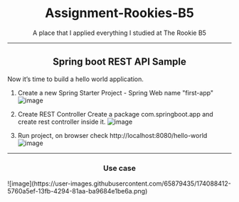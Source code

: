 <h1 align="center">Assignment-Rookies-B5</h1>
<p align="center">A place that I applied everything I studied at The Rookie B5</p>
<hr/>
<h2 align="center">Spring boot REST API Sample</h2>
 
Now it’s time to build a hello world application.

1. Create a new Spring Starter Project - Spring Web name "first-app"
![image](https://user-images.githubusercontent.com/65879435/174084496-3890d323-eae3-4d60-8cb1-a0571f05c536.png)

2. Create REST Controller
Create a package com.springboot.app and create rest controller inside it.
![image](https://user-images.githubusercontent.com/65879435/174084563-5f700464-0530-4dce-ade6-7478e43ddb44.png)

3. Run project, on browser check http://localhost:8080/hello-world
![image](https://user-images.githubusercontent.com/65879435/174084650-6e65c8cd-587b-454d-ba1d-5286773a4c1b.png)
<hr/>

<h3 align="center">Use case</h3>
![image](https://user-images.githubusercontent.com/65879435/174088412-5760a5ef-13fb-4294-81aa-ba9684e1be6a.png)

